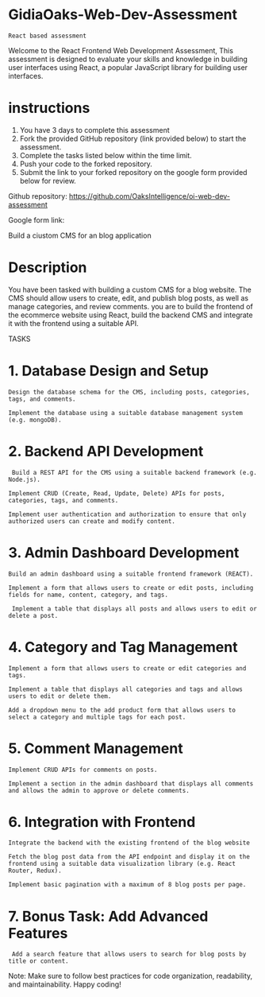 # GidiaOaks-Web-Dev-Assessment

`React based assessment`

Welcome to the React Frontend Web Development Assessment, This assessment is designed to evaluate your skills and knowledge in building user interfaces using React, a popular JavaScript library for building user interfaces.

# instructions

1. You have 3 days to complete this assessment
2. Fork the provided GitHub repository (link provided below) to start the assessment.
3. Complete the tasks listed below within the time limit.
4. Push your code to the forked repository.
5. Submit the link to your forked repository on the google form provided below for review.

Github repository: https://github.com/OaksIntelligence/oi-web-dev-assessment

Google form link:

Build a ciustom CMS for an blog application

# Description

You have been tasked with building a custom CMS for a blog website. The CMS should allow users to create, edit, and publish blog posts, as well as manage categories, and review comments. you are to build the frontend of the ecommerce website using React, build the backend CMS and integrate it with the frontend using a suitable API.

TASKS

# 1. Database Design and Setup

`Design the database schema for the CMS, including posts, categories, tags, and comments.`

`Implement the database using a suitable database management system (e.g. mongoDB).`

# 2. Backend API Development

` Build a REST API for the CMS using a suitable backend framework (e.g. Node.js).`

`Implement CRUD (Create, Read, Update, Delete) APIs for posts, categories, tags, and comments.`

`Implement user authentication and authorization to ensure that only authorized users can create and modify content.`

# 3. Admin Dashboard Development

`Build an admin dashboard using a suitable frontend framework (REACT).`

`Implement a form that allows users to create or edit posts, including fields for name, content, category, and tags.`

` Implement a table that displays all posts and allows users to edit or delete a post.`

# 4. Category and Tag Management

`Implement a form that allows users to create or edit categories and tags.`

`Implement a table that displays all categories and tags and allows users to edit or delete them.`

`Add a dropdown menu to the add product form that allows users to select a category and multiple tags for each post.`

# 5. Comment Management

`Implement CRUD APIs for comments on posts.`

`Implement a section in the admin dashboard that displays all comments and allows the admin to approve or delete comments.`

# 6. Integration with Frontend

`Integrate the backend with the existing frontend of the blog website `

`Fetch the blog post data from the API endpoint and display it on the frontend using a suitable data visualization library (e.g. React Router, Redux).`

`Implement basic pagination with a maximum of 8 blog posts per page.`

# 7. Bonus Task: Add Advanced Features

` Add a search feature that allows users to search for blog posts by title or content.`

Note: Make sure to follow best practices for code organization, readability, and maintainability. Happy coding!
